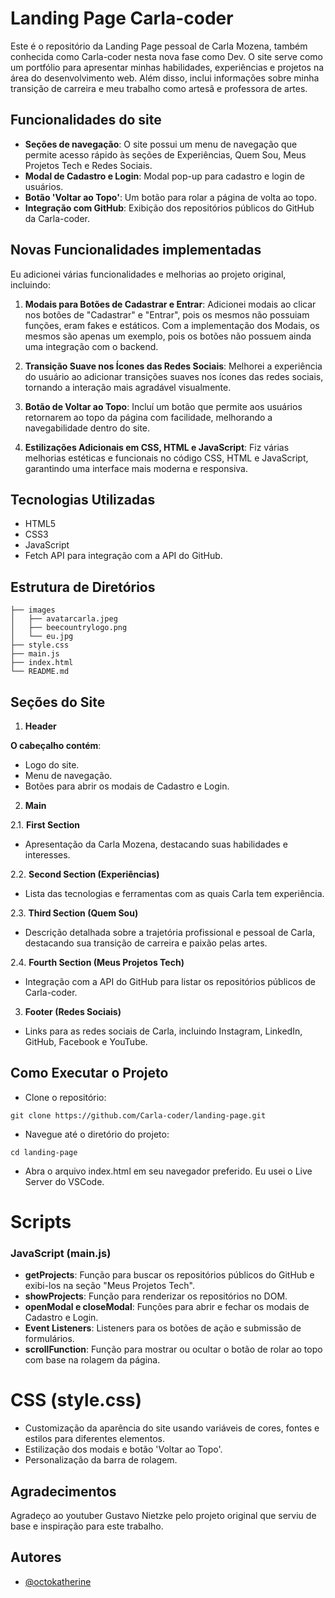
# Landing Page  Carla-coder

Este é o repositório da Landing Page pessoal de Carla Mozena, também conhecida como Carla-coder nesta nova fase como Dev. O site serve como um portfólio para apresentar minhas habilidades, experiências e projetos na área do desenvolvimento web. Além disso, inclui informações sobre minha transição de carreira e meu trabalho como artesã e professora de artes.


## Funcionalidades do site

- **Seções de navegação**: O site possui um menu de navegação que permite acesso rápido às seções de Experiências, Quem Sou, Meus Projetos Tech e Redes Sociais.
- **Modal de Cadastro e Login**: Modal pop-up para cadastro e login de usuários.
- **Botão 'Voltar ao Topo'**: Um botão para rolar a página de volta ao topo.
- **Integração com GitHub**: Exibição dos repositórios públicos do GitHub da Carla-coder.

## Novas Funcionalidades implementadas

Eu  adicionei várias funcionalidades e melhorias ao projeto original, incluindo:

1. **Modais para Botões de Cadastrar e Entrar**: Adicionei modais ao clicar nos botões de "Cadastrar" e "Entrar", pois os mesmos não possuiam funções, eram fakes e estáticos. Com a implementação dos Modais, os mesmos são apenas um exemplo, pois os botões não possuem ainda uma integração com o backend. 

2. **Transição Suave nos Ícones das Redes Sociais**: Melhorei a experiência do usuário ao adicionar transições suaves nos ícones das redes sociais, tornando a interação mais agradável visualmente.

3. **Botão de Voltar ao Topo**: Incluí um botão que permite aos usuários retornarem ao topo da página com facilidade, melhorando a navegabilidade dentro do site.

4. **Estilizações Adicionais em CSS, HTML e JavaScript**: Fiz várias melhorias estéticas e funcionais no código CSS, HTML e JavaScript, garantindo uma interface mais moderna e responsiva.
## Tecnologias Utilizadas

- HTML5
- CSS3
- JavaScript
- Fetch API para integração com a API do GitHub.
## Estrutura de Diretórios

```
├── images
│   ├── avatarcarla.jpeg
│   ├── beecountrylogo.png
│   └── eu.jpg
├── style.css
├── main.js
├── index.html
└── README.md

```


## Seções do Site

1. **Header**

**O cabeçalho contém**:

- Logo do site.
- Menu de navegação.
- Botões para abrir os modais de Cadastro e Login.

2. **Main**

2.1. **First Section**
- Apresentação da Carla Mozena, destacando suas habilidades e interesses.

2.2. **Second Section (Experiências)**
- Lista das tecnologias e ferramentas com as quais Carla tem experiência.

2.3. **Third Section (Quem Sou)**
- Descrição detalhada sobre a trajetória profissional e pessoal de Carla, destacando sua transição de carreira e paixão pelas artes.

2.4. **Fourth Section (Meus Projetos Tech)**
- Integração com a API do GitHub para listar os repositórios públicos de Carla-coder.

3. **Footer (Redes Sociais)**

- Links para as redes sociais de Carla, incluindo Instagram, LinkedIn, GitHub, Facebook e YouTube.
## Como Executar o Projeto

- Clone o repositório:

```
git clone https://github.com/Carla-coder/landing-page.git
```

- Navegue até o diretório do projeto:

```
cd landing-page
```

- Abra o arquivo index.html em seu navegador preferido. Eu usei o Live Server do VSCode.

# Scripts

### JavaScript (main.js)

- **getProjects**: Função para buscar os repositórios públicos do GitHub e exibi-los na seção "Meus Projetos Tech".
- **showProjects**: Função para renderizar os repositórios no DOM.
- **openModal e closeModal**: Funções para abrir e fechar os modais de Cadastro e Login.
- **Event Listeners**: Listeners para os botões de ação e submissão de formulários.
- **scrollFunction**: Função para mostrar ou ocultar o botão de rolar ao topo com base na rolagem da página.

# CSS (style.css)

- Customização da aparência do site usando variáveis de cores, fontes e estilos para diferentes elementos.
- Estilização dos modais e botão 'Voltar ao Topo'.
- Personalização da barra de rolagem.
## Agradecimentos

Agradeço ao youtuber Gustavo Nietzke pelo projeto original que serviu de base e inspiração para este trabalho.
## Autores

- [@octokatherine](https://www.github.com/Carla-coder)

